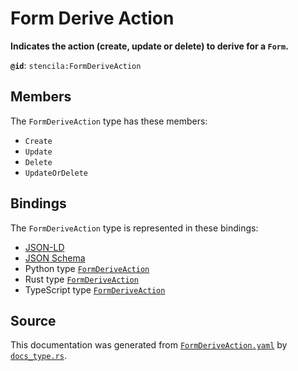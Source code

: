 # Form Derive Action

**Indicates the action (create, update or delete) to derive for a `Form`.**

**`@id`**: `stencila:FormDeriveAction`

## Members

The `FormDeriveAction` type has these members:

- `Create`
- `Update`
- `Delete`
- `UpdateOrDelete`

## Bindings

The `FormDeriveAction` type is represented in these bindings:

- [JSON-LD](https://stencila.org/FormDeriveAction.jsonld)
- [JSON Schema](https://stencila.org/FormDeriveAction.schema.json)
- Python type [`FormDeriveAction`](https://github.com/stencila/stencila/blob/main/python/python/stencila/types/form_derive_action.py)
- Rust type [`FormDeriveAction`](https://github.com/stencila/stencila/blob/main/rust/schema/src/types/form_derive_action.rs)
- TypeScript type [`FormDeriveAction`](https://github.com/stencila/stencila/blob/main/ts/src/types/FormDeriveAction.ts)

## Source

This documentation was generated from [`FormDeriveAction.yaml`](https://github.com/stencila/stencila/blob/main/schema/FormDeriveAction.yaml) by [`docs_type.rs`](https://github.com/stencila/stencila/blob/main/rust/schema-gen/src/docs_type.rs).